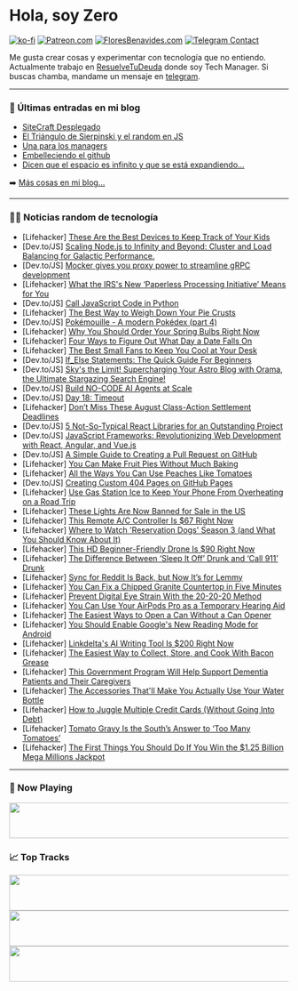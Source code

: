 # Hola, soy Zero

[![ko-fi](https://ko-fi.com/img/githubbutton_sm.svg)](https://ko-fi.com/J3J4N0LUK)
[![Patreon.com](https://img.shields.io/endpoint.svg?url=https%3A%2F%2Fshieldsio-patreon.vercel.app%2Fapi%3Fusername%3Dzerodragon%26type%3Dpatrons&style=for-the-badge)](https://patreon.com/zerodragon)
[![FloresBenavides.com](https://img.shields.io/website?down_message=oops&label=MiBlog&style=for-the-badge&up_message=online&url=https%3A%2F%2Ffloresbenavides.com)](https://floresbenavides.com)
[![Telegram Contact](https://img.shields.io/badge/escr%C3%ADbeme-ZeroDragon-%2326A5E4?style=for-the-badge&logo=telegram)](https://t.me/zerodragon)

Me gusta crear cosas y experimentar con tecnología que no entiendo.
Actualmente trabajo en [ResuelveTuDeuda](http://github.com/resuelve) donde soy Tech Manager.
Si buscas chamba, mandame un mensaje en [telegram](https://t.me/zerodragon).

---

### 📕 Últimas entradas en mi blog
<!-- BLOG-POST-LIST:START -->
- [SiteCraft Desplegado](https://floresbenavides.com/sitecraft-desplegado/)
- [El Triángulo de Sierpinski y el random en JS](https://floresbenavides.com/el-triangulo-de-sierpinski-y-el-random-en-js/)
- [Una para los managers](https://floresbenavides.com/una-para-los-managers/)
- [Embelleciendo el github](https://floresbenavides.com/embelleciendo-el-github/)
- [Dicen que el espacio es infinito y que se está expandiendo…](https://floresbenavides.com/dicen-que-el-espacio-es-infinito-y-que-se-esta-expandiendo/)
<!-- BLOG-POST-LIST:END -->

➡️ [Más cosas en mi blog...](https://floresbenavides.com)

---

### 👨‍💻 Noticias random de tecnología
<!-- TECH-POSTS:START -->
- [Lifehacker] [These Are the Best Devices to Keep Track of Your Kids](https://lifehacker.com/these-are-the-best-devices-to-keep-track-of-your-kids-1850702766)
- [Dev.to/JS] [Scaling Node.js to Infinity and Beyond: Cluster and Load Balancing for Galactic Performance.](https://dev.to/raxraj/scaling-nodejs-to-infinity-and-beyond-cluster-and-load-balancing-for-galactic-performance-g60)
- [Dev.to/JS] [Mocker gives you proxy power to streamline gRPC development](https://dev.to/skyrampmia/mocker-gives-you-proxy-power-to-streamline-grpc-development-96c)
- [Lifehacker] [What the IRS&#39;s New ‘Paperless Processing Initiative’ Means for You](https://lifehacker.com/what-the-irss-new-paperless-processing-initiative-mea-1850703316)
- [Dev.to/JS] [Call JavaScript Code in Python](https://dev.to/willp/call-javascript-code-in-python-551a)
- [Lifehacker] [The Best Way to Weigh Down Your Pie Crusts](https://lifehacker.com/weigh-down-your-pie-crusts-with-sugar-1830228677)
- [Dev.to/JS] [Pokémouille - A modern Pokédex &lpar;part 4&rpar;](https://dev.to/vaalley/pokemouille-a-modern-pokedex-part-4-14ic)
- [Lifehacker] [Why You Should Order Your Spring Bulbs Right Now](https://lifehacker.com/why-you-should-order-your-spring-bulbs-right-now-1850701400)
- [Lifehacker] [Four Ways to Figure Out What Day a Date Falls On](https://lifehacker.com/the-best-ways-to-figure-out-what-day-a-date-falls-on-1850702111)
- [Lifehacker] [The Best Small Fans to Keep You Cool at Your Desk](https://lifehacker.com/the-best-small-fans-to-keep-you-cool-at-your-desk-1850700777)
- [Dev.to/JS] [If_Else Statements: The Quick Guide For Beginners](https://dev.to/deborah/ifelse-statements-the-quick-guide-for-beginners-509m)
- [Dev.to/JS] [Sky&#39;s the Limit! Supercharging Your Astro Blog with Orama, the Ultimate Stargazing Search Engine!](https://dev.to/thezal/skys-the-limit-supercharging-your-astro-blog-with-orama-the-ultimate-stargazing-search-engine-1ea5)
- [Dev.to/JS] [Build NO-CODE AI Agents at Scale](https://dev.to/aiforme/build-no-code-ai-agents-at-scale-ldg)
- [Dev.to/JS] [Day 18: Timeout](https://dev.to/dhrn/day-18-promise-timeout-1ph4)
- [Lifehacker] [Don’t Miss These August Class-Action Settlement Deadlines](https://lifehacker.com/don-t-miss-these-august-class-action-settlement-deadlin-1850697654)
- [Dev.to/JS] [5 Not-So-Typical React Libraries for an Outstanding Project](https://dev.to/gaelgthomas/5-not-so-typical-react-libraries-for-an-outstanding-project-47m7)
- [Dev.to/JS] [JavaScript Frameworks: Revolutionizing Web Development with React, Angular, and Vue.js](https://dev.to/jashariadvan/javascript-frameworks-revolutionizing-web-development-with-react-angular-and-vuejs-32cm)
- [Dev.to/JS] [A Simple Guide to Creating a Pull Request on GitHub](https://dev.to/idurar/a-simple-guide-to-creating-a-pull-request-on-github-3daa)
- [Lifehacker] [You Can Make Fruit Pies Without Much Baking](https://lifehacker.com/you-can-make-fruit-pies-without-much-baking-1850701310)
- [Lifehacker] [All the Ways You Can Use Peaches Like Tomatoes](https://lifehacker.com/all-the-ways-you-can-use-peaches-like-tomatoes-1850700834)
- [Dev.to/JS] [Creating Custom 404 Pages on GitHub Pages](https://dev.to/sh20raj/creating-custom-404-pages-on-github-pages-17nb)
- [Lifehacker] [Use Gas Station Ice to Keep Your Phone From Overheating on a Road Trip](https://lifehacker.com/use-gas-station-ice-to-keep-your-phone-from-overheating-1850700029)
- [Lifehacker] [These Lights Are Now Banned for Sale in the US](https://lifehacker.com/these-lights-are-now-banned-for-sale-in-the-us-1850700832)
- [Lifehacker] [This Remote A/C Controller Is $67 Right Now](https://lifehacker.com/this-remote-a-c-controller-is-67-right-now-1850686436)
- [Lifehacker] [Where to Watch &#39;Reservation Dogs&#39; Season 3 &lpar;and What You Should Know About It&rpar;](https://lifehacker.com/where-to-watch-reservation-dogs-season-3-and-what-you-1850686196)
- [Lifehacker] [This HD Beginner-Friendly Drone Is $90 Right Now](https://lifehacker.com/this-hd-beginner-friendly-drone-is-90-right-now-1850686579)
- [Lifehacker] [The Difference Between ‘Sleep It Off’ Drunk and ‘Call 911’ Drunk](https://lifehacker.com/is-your-friend-sleep-it-off-drunk-or-call-911-drunk-1725380214)
- [Lifehacker] [Sync for Reddit Is Back, but Now It’s for Lemmy](https://lifehacker.com/sync-for-reddit-is-back-but-now-it-s-for-lemmy-1850700292)
- [Lifehacker] [You Can Fix a Chipped Granite Countertop in Five Minutes](https://lifehacker.com/you-can-fix-a-chipped-granite-countertop-in-five-minute-1850700006)
- [Lifehacker] [Prevent Digital Eye Strain With the 20-20-20 Method](https://lifehacker.com/prevent-digital-eye-strain-with-the-20-20-20-method-1850700377)
- [Lifehacker] [You Can Use Your AirPods Pro as a Temporary Hearing Aid](https://lifehacker.com/you-can-use-your-airpods-pro-as-a-temporary-hearing-aid-1850699565)
- [Lifehacker] [The Easiest Ways to Open a Can Without a Can Opener](https://lifehacker.com/the-easiest-ways-to-open-a-can-without-a-can-opener-1849462161)
- [Lifehacker] [You Should Enable Google&#39;s New Reading Mode for Android](https://lifehacker.com/you-should-enable-googles-new-reading-mode-for-android-1850698994)
- [Lifehacker] [Linkdelta&#39;s AI Writing Tool Is $200 Right Now](https://lifehacker.com/linkdeltas-ai-writing-tool-is-200-right-now-1850686156)
- [Lifehacker] [The Easiest Way to Collect, Store, and Cook With Bacon Grease](https://lifehacker.com/how-to-collect-store-and-cook-with-bacon-grease-1833410977)
- [Lifehacker] [This Government Program Will Help Support Dementia Patients and Their Caregivers](https://lifehacker.com/apply-for-this-government-program-if-you-care-for-someo-1850697731)
- [Lifehacker] [The Accessories That&#39;ll Make You Actually Use Your Water Bottle](https://lifehacker.com/the-accessories-thatll-make-you-actually-use-your-water-1850698716)
- [Lifehacker] [How to Juggle Multiple Credit Cards &lpar;Without Going Into Debt&rpar;](https://lifehacker.com/how-to-juggle-multiple-credit-cards-without-going-into-1850697565)
- [Lifehacker] [Tomato Gravy Is the South’s Answer to ‘Too Many Tomatoes’](https://lifehacker.com/tomato-gravy-is-the-south-s-answer-to-too-many-tomatoe-1850697677)
- [Lifehacker] [The First Things You Should Do If You Win the $1.25 Billion Mega Millions Jackpot](https://lifehacker.com/here-s-what-to-do-if-you-win-the-mega-millions-lottery-1849342195)<!-- TECH-POSTS:END -->

---

### 🎵 Now Playing
<a href="https://spotify-now-playing-dun.vercel.app/now-playing?open"><img src="https://spotify-now-playing-dun.vercel.app/now-playing" width="540" height="64"></a>

### 📈 Top Tracks
<a href="https://spotify-now-playing-dun.vercel.app/top-tracks?i=1&open"><img src="https://spotify-now-playing-dun.vercel.app/top-tracks?i=1" width="540" height="64"></a>
<a href="https://spotify-now-playing-dun.vercel.app/top-tracks?i=2&open"><img src="https://spotify-now-playing-dun.vercel.app/top-tracks?i=2" width="540" height="64"></a>
<a href="https://spotify-now-playing-dun.vercel.app/top-tracks?i=3&open"><img src="https://spotify-now-playing-dun.vercel.app/top-tracks?i=3" width="540" height="64"></a>
